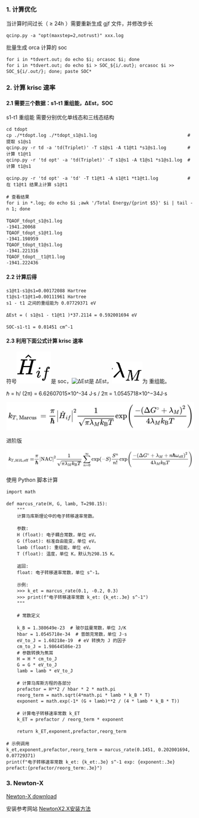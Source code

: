 ### 1. 计算优化

当计算时间过长（ ≥ 24h ）需要重新生成 gjf 文件，并修改步长
```
qcinp.py -a "opt(maxstep=2,notrust)" xxx.log
```
批量生成 orca 计算的 soc
```
for i in *tdvert.out; do echo $i; orcasoc $i; done
for i in *tdvert.out; do echo $i > SOC_${i/.out}; orcasoc $i >> SOC_${i/.out/}; done; paste SOC*
```

### 2. 计算 krisc 速率

#### 2.1 需要三个数据：s1-t1 重组能，ΔEst，SOC

s1-t1 重组能 需要分别优化单线态和三线态结构
```
cd tdopt
cp ./*tdopt.log ./*tdopt_s1@s1.log                                  # 提取 s1@s1
qcinp.py -r td -a 'td(Triplet)' -T s1@s1 -A t1@t1 *s1@s1.log        # 计算 t1@t1
qcinp.py -r 'td opt' -a 'td(Triplet)' -T s1@s1 -A t1@s1 *s1@s1.log  # 计算 t1@s1

qcinp.py -r 'td opt' -a 'td' -T t1@t1 -A s1@t1 *t1@t1.log           # 在 t1@t1 结果上计算 s1@t1

# 查看结果
for i in *.log; do echo $i ;awk '/Total Energy/{print $5}' $i | tail -n 1; done

TQAOF_tdopt_s1@s1.log
-1941.20068
TQAOF_tdopt_s1@t1.log
-1941.198959
TQAOF_tdopt_t1@s1.log
-1941.221316
TQAOF_tdopt__t1@t1.log
-1941.222436
```
#### 2.2 计算后得
```
s1@t1-s1@s1=0.00172088 Hartree
t1@s1-t1@t1=0.00111961 Hartree
s1 - t1 之间的重组能为 0.07729371 eV

ΔEst = ( s1@s1 - t1@t1 )*37.2114 = 0.592001694 eV

SOC-s1-t1 = 0.01451 cm^-1
```
#### 2.3 利用下面公式计算 krisc 速率

符号![SOC](img/SOC.jpg)是 soc，![ΔEst](img/%CE%94Est.png)是 ΔEst，![重组能](img/%E9%87%8D%E7%BB%84%E8%83%BD.png)为 重组能。

ℏ = h/ (2π) = 6.62607015×10^-34 J·s / 2π = 1.0545718×10^−34J⋅s

![输入图片说明](img/QianJianTec1717411558328.jpg)

进阶版

![输入图片说明](img/QianJianTec1717406685030.jpg)

使用 Python 脚本计算

```
import math

def marcus_rate(H, G, lamb, T=298.15):
    """
    计算马库斯理论中的电子转移速率常数。

    参数:
    H (float): 电子耦合常数，单位 eV。
    G (float): 标准自由能变，单位 eV。
    lamb (float): 重组能，单位 eV。
    T (float): 温度，单位 K，默认为298.15 K。

    返回:
    float: 电子转移速率常数，单位 s^-1。
    
    示例:
    >>> k_et = marcus_rate(0.1, -0.2, 0.3)
    >>> print(f"电子转移速率常数 k_et: {k_et:.3e} s^-1")
    """

    # 常数定义

    k_B = 1.380649e-23  # 玻尔兹曼常数，单位 J/K
    hbar = 1.0545718e-34  # 普朗克常数，单位 J·s
    eV_to_J = 1.60218e-19  # eV 转换为 J 的因子
    cm_to_J = 1.98644586e-23 
    # 参数转换为焦耳
    H = H * cm_to_J
    G = G * eV_to_J
    lamb = lamb * eV_to_J

    # 计算马库斯方程的各部分
    prefactor = H**2 / hbar * 2 * math.pi
    reorg_term = math.sqrt(4*math.pi * lamb * k_B * T)
    exponent = math.exp(-1* (G + lamb)**2 / (4 * lamb * k_B * T))

    # 计算电子转移速率常数 k_ET
    k_ET = prefactor / reorg_term * exponent

    return k_ET,exponent,prefactor,reorg_term

# 示例调用
k_et,exponent,prefactor,reorg_term = marcus_rate(0.1451, 0.202001694, 0.07729371)
print(f"电子转移速率常数 k_et: {k_et:.3e} s^-1 exp: {exponent:.3e} prefact:{prefactor/reorg_term:.3e}")
```


### 3. Newton-X 

[Newton-X download](https://amubox.univ-amu.fr/s/DC3FYQFFaas5K8Y)

安装参考网站 [NewtonX2.X安装方法](http://bbs.keinsci.com/thread-9782-1-1.html)





